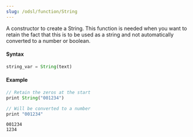 ```yaml
---
slug: /odsl/function/String
---
```

A constructor to create a String.
This function is needed when you want to retain the fact that this is to be used as a string and not automatically converted to a number or boolean. 

#### Syntax
```js
string_var = String(text)
```
#### Example
```js
// Retain the zeros at the start
print String("001234")

// Will be converted to a number
print "001234"
```
```
001234
1234
```
